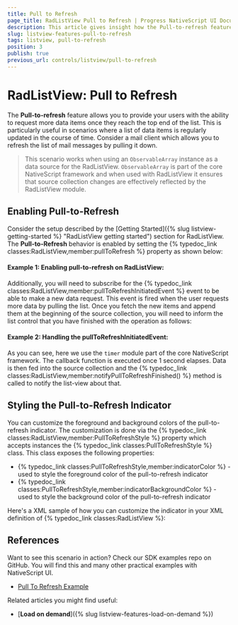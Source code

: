 ```yaml
---
title: Pull to Refresh
page_title: RadListView Pull to Refresh | Progress NativeScript UI Documentation
description: This article gives insight how the Pull-to-refresh feature is used.
slug: listview-features-pull-to-refresh
tags: listview, pull-to-refresh
position: 3
publish: true
previous_url: controls/listview/pull-to-refresh
---
```

# RadListView: Pull to Refresh
The **Pull-to-refresh** feature allows you to provide your users with the ability to request more data items once they reach the top end of the list. This is particularly useful in scenarios where a list of data items is regularly updated in the course of time. Consider a mail client which allows you to refresh the list of mail messages by pulling it down.

> This scenario works when using an `ObservableArray` instance as a data source for the RadListView. `ObservableArray` is part of the core NativeScript framework and when used with RadListView it ensures that source collection changes are effectively reflected by the RadListView module.

## Enabling Pull-to-Refresh
Consider the setup described by the [Getting Started]({% slug listview-getting-started %} "RadListView getting started") section for RadListView. The **Pull-to-Refresh** behavior is enabled by setting the {% typedoc_link classes:RadListView,member:pullToRefresh %} property as shown below:

#### __Example 1: Enabling pull-to-refresh on RadListView:__
<snippet id='listview-pull-to-refresh-xml'/>

Additionally, you will need to subscribe for the {% typedoc_link classes:RadListView,member:pullToRefreshInitiatedEvent %} event to be able to make a new data request. This event is fired when the user requests more data by pulling the list. Once you fetch the new items and append them at the beginning of the source collection, you will need to inform the list control that you have finished with the operation as follows:

#### __Example 2: Handling the pullToRefreshInitiatedEvent:__
<snippet id='listview-pull-to-refresh-handler'/>

As you can see, here we use the `timer` module part of the core NativeScript framework. The callback function is executed once 1 second elapses. Data is then fed into the source collection and the {% typedoc_link classes:RadListView,member:notifyPullToRefreshFinished() %} method is called to notify the list-view about that.

## Styling the Pull-to-Refresh Indicator
You can customize the foreground and background colors of the pull-to-refresh indicator. The customization is done via the {% typedoc_link classes:RadListView,member:PullToRefreshStyle %} property which accepts instances the {% typedoc_link classes:PullToRefreshStyle %} class. This class exposes the following properties:

- {% typedoc_link classes:PullToRefreshStyle,member:indicatorColor %} - used to style the foreground color of the pull-to-refresh indicator
- {% typedoc_link classes:PullToRefreshStyle,member:indicatorBackgroundColor %} - used to style the background color of the pull-to-refresh indicator

Here's a XML sample of how you can customize the indicator in your XML definition of {% typedoc_link classes:RadListView %}:

<snippet id='listview-pull-to-refresh-styling-xml'/>

## References
Want to see this scenario in action?
Check our SDK examples repo on GitHub. You will find this and many other practical examples with NativeScript UI.

* [Pull To Refresh Example](https://github.com/telerik/nativescript-ui-samples/tree/master/listview/app/examples/pull-to-refresh)

Related articles you might find useful:

* [**Load on demand**]({% slug listview-features-load-on-demand %})